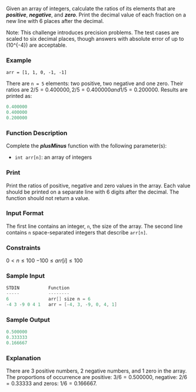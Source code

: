 Given an array of integers, calculate the ratios of its elements that are ***positive***, ***negative***, and ***zero***. Print the decimal value of each fraction on a new line with 6 places after the decimal.

Note: This challenge introduces precision problems. The test cases are scaled to six decimal places, though answers with absolute error of up to \(10^{-4}\) are acceptable.

### Example

`arr = [1, 1, 0, -1, -1]`

There are `n = 5` elements: two positive, two negative and one zero. Their ratios are $2/5 = 0.400000, 2/5 = 0.400000 and 1/5 = 0.200000$. Results are printed as:

```c++
0.400000
0.400000
0.200000
```

### Function Description

Complete the ***plusMinus*** function with the following parameter(s):
- `int arr[n]`: an array of integers

### Print

Print the ratios of positive, negative and zero values in the array. Each value should be printed on a separate line with $6$ digits after the decimal. The function should not return a value.

### Input Format

The first line contains an integer, `n`, the size of the array.
The second line contains `n` space-separated integers that describe `arr[n]`.

### Constraints

$0 < n \leq 100$
$-100 \leq arr[i] \leq 100$

### Sample Input

```c++
STDIN           Function
-----           --------
6               arr[] size n = 6
-4 3 -9 0 4 1   arr = [-4, 3, -9, 0, 4, 1]
```

### Sample Output

```c++
0.500000
0.333333
0.166667
```

### Explanation

There are $3$ positive numbers, $2$ negative numbers, and $1$ zero in the array.
The proportions of occurrence are positive: $3/6 = 0.500000$, negative: $2/6 = 0.33333$ and zeros: $1/6 = 0.166667$.